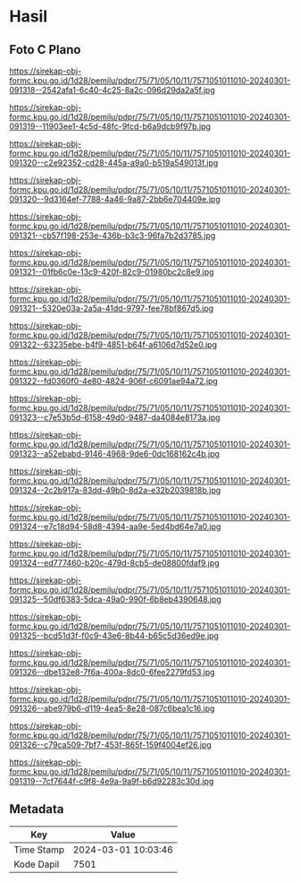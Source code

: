 # Hasil

## Foto C Plano

https://sirekap-obj-formc.kpu.go.id/1d28/pemilu/pdpr/75/71/05/10/11/7571051011010-20240301-091318--2542afa1-6c40-4c25-8a2c-096d29da2a5f.jpg

https://sirekap-obj-formc.kpu.go.id/1d28/pemilu/pdpr/75/71/05/10/11/7571051011010-20240301-091319--11903ee1-4c5d-48fc-9fcd-b6a9dcb9f97b.jpg

https://sirekap-obj-formc.kpu.go.id/1d28/pemilu/pdpr/75/71/05/10/11/7571051011010-20240301-091320--c2e92352-cd28-445a-a9a0-b519a549013f.jpg

https://sirekap-obj-formc.kpu.go.id/1d28/pemilu/pdpr/75/71/05/10/11/7571051011010-20240301-091320--9d3164ef-7788-4a46-9a87-2bb6e704409e.jpg

https://sirekap-obj-formc.kpu.go.id/1d28/pemilu/pdpr/75/71/05/10/11/7571051011010-20240301-091321--cb57f198-253e-436b-b3c3-96fa7b2d3785.jpg

https://sirekap-obj-formc.kpu.go.id/1d28/pemilu/pdpr/75/71/05/10/11/7571051011010-20240301-091321--01fb6c0e-13c9-420f-82c9-01980bc2c8e9.jpg

https://sirekap-obj-formc.kpu.go.id/1d28/pemilu/pdpr/75/71/05/10/11/7571051011010-20240301-091321--5320e03a-2a5a-41dd-9797-fee78bf867d5.jpg

https://sirekap-obj-formc.kpu.go.id/1d28/pemilu/pdpr/75/71/05/10/11/7571051011010-20240301-091322--63235ebe-b4f9-4851-b64f-a6106d7d52e0.jpg

https://sirekap-obj-formc.kpu.go.id/1d28/pemilu/pdpr/75/71/05/10/11/7571051011010-20240301-091322--fd0360f0-4e80-4824-906f-c6091ae94a72.jpg

https://sirekap-obj-formc.kpu.go.id/1d28/pemilu/pdpr/75/71/05/10/11/7571051011010-20240301-091323--c7e53b5d-6158-49d0-9487-da4084e8173a.jpg

https://sirekap-obj-formc.kpu.go.id/1d28/pemilu/pdpr/75/71/05/10/11/7571051011010-20240301-091323--a52ebabd-9146-4968-9de6-0dc168162c4b.jpg

https://sirekap-obj-formc.kpu.go.id/1d28/pemilu/pdpr/75/71/05/10/11/7571051011010-20240301-091324--2c2b917a-83dd-49b0-8d2a-e32b2039818b.jpg

https://sirekap-obj-formc.kpu.go.id/1d28/pemilu/pdpr/75/71/05/10/11/7571051011010-20240301-091324--e7c18d94-58d8-4394-aa9e-5ed4bd64e7a0.jpg

https://sirekap-obj-formc.kpu.go.id/1d28/pemilu/pdpr/75/71/05/10/11/7571051011010-20240301-091324--ed777460-b20c-479d-8cb5-de08800fdaf9.jpg

https://sirekap-obj-formc.kpu.go.id/1d28/pemilu/pdpr/75/71/05/10/11/7571051011010-20240301-091325--50df6383-5dca-49a0-990f-6b8eb4390648.jpg

https://sirekap-obj-formc.kpu.go.id/1d28/pemilu/pdpr/75/71/05/10/11/7571051011010-20240301-091325--bcd51d3f-f0c9-43e6-8b44-b65c5d36ed9e.jpg

https://sirekap-obj-formc.kpu.go.id/1d28/pemilu/pdpr/75/71/05/10/11/7571051011010-20240301-091326--dbe132e8-7f6a-400a-8dc0-6fee2279fd53.jpg

https://sirekap-obj-formc.kpu.go.id/1d28/pemilu/pdpr/75/71/05/10/11/7571051011010-20240301-091326--abe979b6-d119-4ea5-8e28-087c6bea1c16.jpg

https://sirekap-obj-formc.kpu.go.id/1d28/pemilu/pdpr/75/71/05/10/11/7571051011010-20240301-091326--c79ca509-7bf7-453f-865f-159f4004ef26.jpg

https://sirekap-obj-formc.kpu.go.id/1d28/pemilu/pdpr/75/71/05/10/11/7571051011010-20240301-091319--7cf7644f-c9f8-4e9a-9a9f-b6d92283c30d.jpg


## Metadata

| Key        | Value               |
| ---------- | ------------------- |
| Time Stamp | 2024-03-01 10:03:46 |
| Kode Dapil | 7501                |



